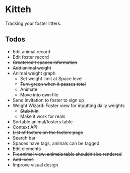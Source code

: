 # Kitteh

Tracking your foster litters.

## Todos

- Edit animal record
- Edit foster record
- ~~Create/edit spaces information~~
- ~~Add animal weight~~
- Animal weight graph
  - Set weight limit at Space level
  - ~~Turn green when it passes total~~
  - Animate
  - ~~Move into own file~~
- Send invitation to foster to sign up
- Weight Wizard: Foster view for inputting daily weights
  - ~~Stub it in~~
  - Make it work for reals
- Sortable animal/fosters table
- Context API
- ~~List of fosters on the fosters page~~
- Search bar
- Spaces have tags, animals can be tagged
- ~~Edit elements~~
- ~~Fix animal view: animals table shouldn't be rendered~~
- ~~Add icons~~
- Improve visual design
